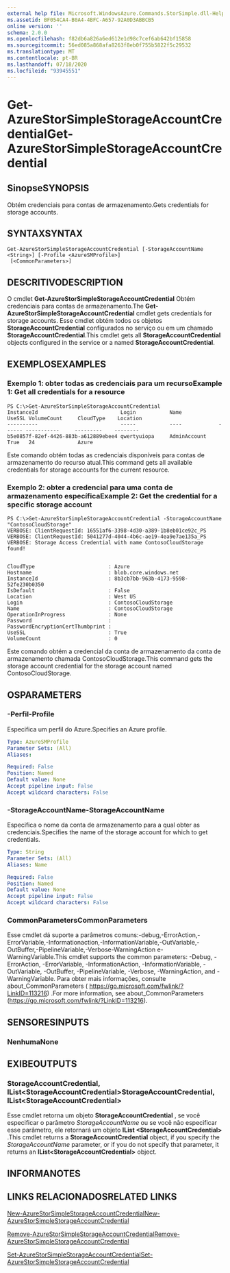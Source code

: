 ```yaml
---
external help file: Microsoft.WindowsAzure.Commands.StorSimple.dll-Help.xml
ms.assetid: BF054CA4-B0A4-4BFC-A657-92A0D3ABBCB5
online version: ''
schema: 2.0.0
ms.openlocfilehash: f82db6a826a6ed612e1d98c7cef6ab642bf15858
ms.sourcegitcommit: 56ed085a868afa8263f8eb0f755b5822f5c29532
ms.translationtype: MT
ms.contentlocale: pt-BR
ms.lasthandoff: 07/18/2020
ms.locfileid: "93945551"
---
```

# <span data-ttu-id="3e8b5-101">Get-AzureStorSimpleStorageAccountCredential</span><span class="sxs-lookup"><span data-stu-id="3e8b5-101">Get-AzureStorSimpleStorageAccountCredential</span></span>

## <span data-ttu-id="3e8b5-102">Sinopse</span><span class="sxs-lookup"><span data-stu-id="3e8b5-102">SYNOPSIS</span></span>
<span data-ttu-id="3e8b5-103">Obtém credenciais para contas de armazenamento.</span><span class="sxs-lookup"><span data-stu-id="3e8b5-103">Gets credentials for storage accounts.</span></span>

## <span data-ttu-id="3e8b5-104">SYNTAX</span><span class="sxs-lookup"><span data-stu-id="3e8b5-104">SYNTAX</span></span>

```
Get-AzureStorSimpleStorageAccountCredential [-StorageAccountName <String>] [-Profile <AzureSMProfile>]
 [<CommonParameters>]
```

## <span data-ttu-id="3e8b5-105">DESCRITIVO</span><span class="sxs-lookup"><span data-stu-id="3e8b5-105">DESCRIPTION</span></span>
<span data-ttu-id="3e8b5-106">O cmdlet **Get-AzureStorSimpleStorageAccountCredential** Obtém credenciais para contas de armazenamento.</span><span class="sxs-lookup"><span data-stu-id="3e8b5-106">The **Get-AzureStorSimpleStorageAccountCredential** cmdlet gets credentials for storage accounts.</span></span>
<span data-ttu-id="3e8b5-107">Esse cmdlet obtém todos os objetos **StorageAccountCredential** configurados no serviço ou em um chamado **StorageAccountCredential**.</span><span class="sxs-lookup"><span data-stu-id="3e8b5-107">This cmdlet gets all **StorageAccountCredential** objects configured in the service or a named **StorageAccountCredential**.</span></span>

## <span data-ttu-id="3e8b5-108">EXEMPLOS</span><span class="sxs-lookup"><span data-stu-id="3e8b5-108">EXAMPLES</span></span>

### <span data-ttu-id="3e8b5-109">Exemplo 1: obter todas as credenciais para um recurso</span><span class="sxs-lookup"><span data-stu-id="3e8b5-109">Example 1: Get all credentials for a resource</span></span>
```
PS C:\>Get-AzureStorSimpleStorageAccountCredential
InstanceId                           Login           Name            UseSSL VolumeCount     CloudType    Location
----------                           -----           ----            ------ -----------     ---------    --------
b5e0857f-82ef-4426-883b-a612889ebee4 qwertyuiopa     AdminAccount    True   24              Azure
```

<span data-ttu-id="3e8b5-110">Este comando obtém todas as credenciais disponíveis para contas de armazenamento do recurso atual.</span><span class="sxs-lookup"><span data-stu-id="3e8b5-110">This command gets all available credentials for storage accounts for the current resource.</span></span>

### <span data-ttu-id="3e8b5-111">Exemplo 2: obter a credencial para uma conta de armazenamento específica</span><span class="sxs-lookup"><span data-stu-id="3e8b5-111">Example 2: Get the credential for a specific storage account</span></span>
```
PS C:\>Get-AzureStorSimpleStorageAccountCredential -StorageAccountName "ContosoCloudStorage"
VERBOSE: ClientRequestId: 16551af6-3398-4d30-a389-1b8eb01ce92c_PS
VERBOSE: ClientRequestId: 5041277d-4044-4b6c-ae19-4ea9e7ae135a_PS
VERBOSE: Storage Access Credential with name ContosoCloudStorage found! 


CloudType                        : Azure
Hostname                         : blob.core.windows.net
InstanceId                       : 8b3cb7bb-963b-4173-9598-52fe230b0350
IsDefault                        : False
Location                         : West US
Login                            : ContosoCloudStorage
Name                             : ContosoCloudStorage
OperationInProgress              : None
Password                         : 
PasswordEncryptionCertThumbprint : 
UseSSL                           : True
VolumeCount                      : 0
```

<span data-ttu-id="3e8b5-112">Este comando obtém a credencial da conta de armazenamento da conta de armazenamento chamada ContosoCloudStorage.</span><span class="sxs-lookup"><span data-stu-id="3e8b5-112">This command gets the storage account credential for the storage account named ContosoCloudStorage.</span></span>

## <span data-ttu-id="3e8b5-113">OS</span><span class="sxs-lookup"><span data-stu-id="3e8b5-113">PARAMETERS</span></span>

### <span data-ttu-id="3e8b5-114">-Perfil</span><span class="sxs-lookup"><span data-stu-id="3e8b5-114">-Profile</span></span>
<span data-ttu-id="3e8b5-115">Especifica um perfil do Azure.</span><span class="sxs-lookup"><span data-stu-id="3e8b5-115">Specifies an Azure profile.</span></span>

```yaml
Type: AzureSMProfile
Parameter Sets: (All)
Aliases: 

Required: False
Position: Named
Default value: None
Accept pipeline input: False
Accept wildcard characters: False
```

### <span data-ttu-id="3e8b5-116">-StorageAccountName</span><span class="sxs-lookup"><span data-stu-id="3e8b5-116">-StorageAccountName</span></span>
<span data-ttu-id="3e8b5-117">Especifica o nome da conta de armazenamento para a qual obter as credenciais.</span><span class="sxs-lookup"><span data-stu-id="3e8b5-117">Specifies the name of the storage account for which to get credentials.</span></span>

```yaml
Type: String
Parameter Sets: (All)
Aliases: Name

Required: False
Position: Named
Default value: None
Accept pipeline input: False
Accept wildcard characters: False
```

### <span data-ttu-id="3e8b5-118">CommonParameters</span><span class="sxs-lookup"><span data-stu-id="3e8b5-118">CommonParameters</span></span>
<span data-ttu-id="3e8b5-119">Esse cmdlet dá suporte a parâmetros comuns:-debug,-ErrorAction,-ErrorVariable,-Informationaction,-InformationVariable,-OutVariable,-OutBuffer,-PipelineVariable,-Verbose-WarningAction e-WarningVariable.</span><span class="sxs-lookup"><span data-stu-id="3e8b5-119">This cmdlet supports the common parameters: -Debug, -ErrorAction, -ErrorVariable, -InformationAction, -InformationVariable, -OutVariable, -OutBuffer, -PipelineVariable, -Verbose, -WarningAction, and -WarningVariable.</span></span> <span data-ttu-id="3e8b5-120">Para obter mais informações, consulte about_CommonParameters ( https://go.microsoft.com/fwlink/?LinkID=113216) .</span><span class="sxs-lookup"><span data-stu-id="3e8b5-120">For more information, see about_CommonParameters (https://go.microsoft.com/fwlink/?LinkID=113216).</span></span>

## <span data-ttu-id="3e8b5-121">SENSORES</span><span class="sxs-lookup"><span data-stu-id="3e8b5-121">INPUTS</span></span>

### <span data-ttu-id="3e8b5-122">Nenhuma</span><span class="sxs-lookup"><span data-stu-id="3e8b5-122">None</span></span>

## <span data-ttu-id="3e8b5-123">EXIBE</span><span class="sxs-lookup"><span data-stu-id="3e8b5-123">OUTPUTS</span></span>

### <span data-ttu-id="3e8b5-124">StorageAccountCredential, IList\<StorageAccountCredential\></span><span class="sxs-lookup"><span data-stu-id="3e8b5-124">StorageAccountCredential, IList\<StorageAccountCredential\></span></span>
<span data-ttu-id="3e8b5-125">Esse cmdlet retorna um objeto **StorageAccountCredential** , se você especificar o parâmetro *StorageAccountName* ou se você não especificar esse parâmetro, ele retornará um objeto **IList \<StorageAccountCredential\>** .</span><span class="sxs-lookup"><span data-stu-id="3e8b5-125">This cmdlet returns a **StorageAccountCredential** object, if you specify the *StorageAccountName* parameter, or if you do not specify that parameter, it returns an **IList\<StorageAccountCredential\>** object.</span></span>

## <span data-ttu-id="3e8b5-126">INFORMA</span><span class="sxs-lookup"><span data-stu-id="3e8b5-126">NOTES</span></span>

## <span data-ttu-id="3e8b5-127">LINKS RELACIONADOS</span><span class="sxs-lookup"><span data-stu-id="3e8b5-127">RELATED LINKS</span></span>

[<span data-ttu-id="3e8b5-128">New-AzureStorSimpleStorageAccountCredential</span><span class="sxs-lookup"><span data-stu-id="3e8b5-128">New-AzureStorSimpleStorageAccountCredential</span></span>](./New-AzureStorSimpleStorageAccountCredential.md)

[<span data-ttu-id="3e8b5-129">Remove-AzureStorSimpleStorageAccountCredential</span><span class="sxs-lookup"><span data-stu-id="3e8b5-129">Remove-AzureStorSimpleStorageAccountCredential</span></span>](./Remove-AzureStorSimpleStorageAccountCredential.md)

[<span data-ttu-id="3e8b5-130">Set-AzureStorSimpleStorageAccountCredential</span><span class="sxs-lookup"><span data-stu-id="3e8b5-130">Set-AzureStorSimpleStorageAccountCredential</span></span>](./Set-AzureStorSimpleStorageAccountCredential.md)


